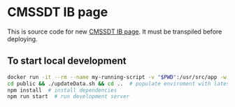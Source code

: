 # CMSSDT IB page

This is source code for new [CMSSDT IB page](https://cmssdt.cern.ch/SDT/html/cmssdt-ib). It must be transpiled before deploying.

## To start local development
```sh
docker run -it --rm --name my-running-script -v "$PWD":/usr/src/app -w /usr/src/app -p 3000:3000  node:8 bash  # starts NPM in docker enviroment
cd public && ./updateData.sh && cd ..  # populate enviroment with latest testing data 
npm install  # install dependencies
npm run start  # run development server
```
